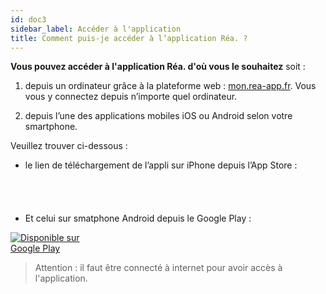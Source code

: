 ```yaml
---
id: doc3
sidebar_label: Accéder à l'application
title: Comment puis-je accéder à l’application Réa. ?
---
```


**Vous pouvez accéder à l'application Réa. d'où vous le souhaitez** soit&nbsp;:

1. depuis un ordinateur grâce à la plateforme web&nbsp;: [mon.rea-app.fr](https://mon.rea-app.fr). Vous vous y connectez depuis n’importe quel ordinateur.

2. depuis l’une des applications mobiles iOS ou Android selon votre smartphone.


Veuillez trouver ci-dessous&nbsp;:

- le lien de téléchargement de l’appli sur iPhone depuis l’App Store&nbsp;: 

<a href="https://itunes.apple.com/fr/app/r%C3%A9a/id1317159542?mt=8" style="display:block;margin:auto;overflow:hidden;background:url(https://linkmaker.itunes.apple.com/fr-fr/badge-lrg.svg?releaseDate=2018-01-17&kind=iossoftware&bubble=ios_apps) no-repeat;width:135px;height:40px;"></a>

- Et celui sur smatphone Android depuis le Google Play&nbsp;:

<a href='https://play.google.com/store/apps/details?id=com.aggedon.rea&pcampaignid=MKT-Other-global-all-co-prtnr-py-PartBadge-Mar2515-1'><img style="max-width:150px" alt='Disponible sur Google Play' src='https://play.google.com/intl/en_us/badges/images/generic/fr_badge_web_generic.png'/></a>


> Attention&nbsp;: il faut être connecté à internet pour avoir accès à l'application.